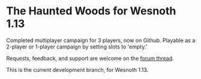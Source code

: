 The Haunted Woods for Wesnoth 1.13
==================================

Completed multiplayer campaign for 3 players, now on Github.
Playable as a 2-player or 1-player campaign by setting slots to 'empty.'

Requests, feedback, and support are welcome on the [forum thread](http://forums.wesnoth.org/viewtopic.php?f=15&t=26270).

This is the current development branch, for Wesnoth 1.13.
